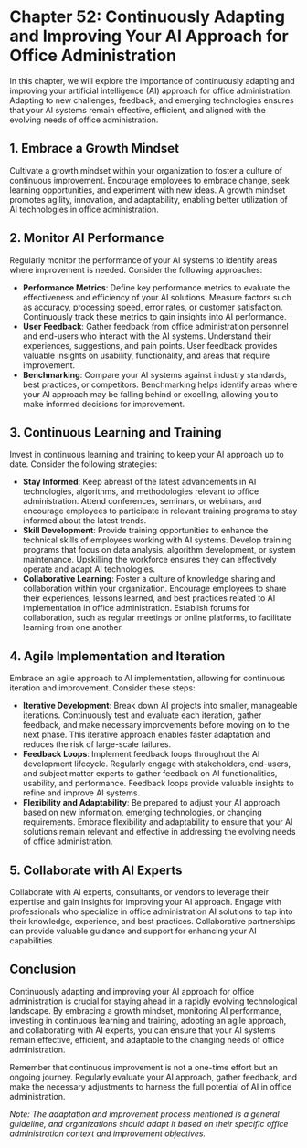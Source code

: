 Chapter 52: Continuously Adapting and Improving Your AI Approach for Office Administration
==========================================================================================

In this chapter, we will explore the importance of continuously adapting and improving your artificial intelligence (AI) approach for office administration. Adapting to new challenges, feedback, and emerging technologies ensures that your AI systems remain effective, efficient, and aligned with the evolving needs of office administration.

**1. Embrace a Growth Mindset**
-------------------------------

Cultivate a growth mindset within your organization to foster a culture of continuous improvement. Encourage employees to embrace change, seek learning opportunities, and experiment with new ideas. A growth mindset promotes agility, innovation, and adaptability, enabling better utilization of AI technologies in office administration.

**2. Monitor AI Performance**
-----------------------------

Regularly monitor the performance of your AI systems to identify areas where improvement is needed. Consider the following approaches:

* **Performance Metrics**: Define key performance metrics to evaluate the effectiveness and efficiency of your AI solutions. Measure factors such as accuracy, processing speed, error rates, or customer satisfaction. Continuously track these metrics to gain insights into AI performance.
* **User Feedback**: Gather feedback from office administration personnel and end-users who interact with the AI systems. Understand their experiences, suggestions, and pain points. User feedback provides valuable insights on usability, functionality, and areas that require improvement.
* **Benchmarking**: Compare your AI systems against industry standards, best practices, or competitors. Benchmarking helps identify areas where your AI approach may be falling behind or excelling, allowing you to make informed decisions for improvement.

**3. Continuous Learning and Training**
---------------------------------------

Invest in continuous learning and training to keep your AI approach up to date. Consider the following strategies:

* **Stay Informed**: Keep abreast of the latest advancements in AI technologies, algorithms, and methodologies relevant to office administration. Attend conferences, seminars, or webinars, and encourage employees to participate in relevant training programs to stay informed about the latest trends.
* **Skill Development**: Provide training opportunities to enhance the technical skills of employees working with AI systems. Develop training programs that focus on data analysis, algorithm development, or system maintenance. Upskilling the workforce ensures they can effectively operate and adapt AI technologies.
* **Collaborative Learning**: Foster a culture of knowledge sharing and collaboration within your organization. Encourage employees to share their experiences, lessons learned, and best practices related to AI implementation in office administration. Establish forums for collaboration, such as regular meetings or online platforms, to facilitate learning from one another.

**4. Agile Implementation and Iteration**
-----------------------------------------

Embrace an agile approach to AI implementation, allowing for continuous iteration and improvement. Consider these steps:

* **Iterative Development**: Break down AI projects into smaller, manageable iterations. Continuously test and evaluate each iteration, gather feedback, and make necessary improvements before moving on to the next phase. This iterative approach enables faster adaptation and reduces the risk of large-scale failures.
* **Feedback Loops**: Implement feedback loops throughout the AI development lifecycle. Regularly engage with stakeholders, end-users, and subject matter experts to gather feedback on AI functionalities, usability, and performance. Feedback loops provide valuable insights to refine and improve AI systems.
* **Flexibility and Adaptability**: Be prepared to adjust your AI approach based on new information, emerging technologies, or changing requirements. Embrace flexibility and adaptability to ensure that your AI solutions remain relevant and effective in addressing the evolving needs of office administration.

**5. Collaborate with AI Experts**
----------------------------------

Collaborate with AI experts, consultants, or vendors to leverage their expertise and gain insights for improving your AI approach. Engage with professionals who specialize in office administration AI solutions to tap into their knowledge, experience, and best practices. Collaborative partnerships can provide valuable guidance and support for enhancing your AI capabilities.

**Conclusion**
--------------

Continuously adapting and improving your AI approach for office administration is crucial for staying ahead in a rapidly evolving technological landscape. By embracing a growth mindset, monitoring AI performance, investing in continuous learning and training, adopting an agile approach, and collaborating with AI experts, you can ensure that your AI systems remain effective, efficient, and adaptable to the changing needs of office administration.

Remember that continuous improvement is not a one-time effort but an ongoing journey. Regularly evaluate your AI approach, gather feedback, and make the necessary adjustments to harness the full potential of AI in office administration.

*Note: The adaptation and improvement process mentioned is a general guideline, and organizations should adapt it based on their specific office administration context and improvement objectives.*
